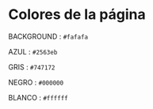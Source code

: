 # Colores de la página

BACKGROUND : `#fafafa`

AZUL : `#2563eb`

GRIS : `#747172`

NEGRO : `#000000`

BLANCO : `#ffffff`